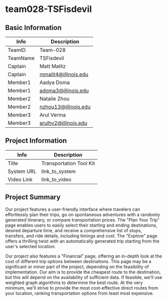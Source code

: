 # team028-TSFisdevil

## Basic Information

|   Info      |        Description     |
| ----------- | ---------------------- |
| TeamID      |        Team-028        |
| TeamName    |       TSFisdevil       |
| Captain     |       Matt Malitz      |
| Captain     | 	mmalit4@illinois.edu | |
| Member1     |       Aadya Doma       |
| Member1     |   adoma3@illinois.edu  |
| Member2     |   Natalie Zhou   |
| Member2     |   nzhou13@illinois.edu   |
| Member3     |   Arul Verma   |
| Member3     |   arulhv2@illinois.edu   |

## Project Information

|   Info      |        Description     |
| ----------- | ---------------------- |
|  Title      |       Transportation Tool Kit     |
| System URL  |      link_to_system    |
| Video Link  |      link_to_video     |

## Project Summary

Our project features a user-friendly interface where travelers can effortlessly plan their trips, go on spontaneous adventures with a randomly generated itinerary, or compare transportation prices. The "Plan Your Trip" page enables users to easily select their starting and ending destinations, desired departure time, and receive a comprehensive list of stops, transfers, and ride details, including timings and cost. The "Explore" page offers a thrilling twist with an automatically generated trip starting from the user's selected location.

Our project also features a "Financial" page, offering an in-depth look at the cost of different trip options between destinations. This page may be a significant or minor part of the project, depending on the feasibility of implementation. Our aim is to provide the cheapest route to the destination, but this will depend on the availability of sufficient data. If feasible, we'll use weighted graph algorithms to determine the best route. At the very minimum, we'll strive to provide the most cost-effective direct routes from your location, ranking transportation options from least most expensive.

